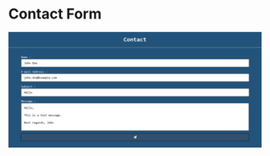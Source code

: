 # Contact Form

![Screenshot][1]

[1]: https://github.com/ogunkarakus/contact-form/raw/master/screenshot.png
